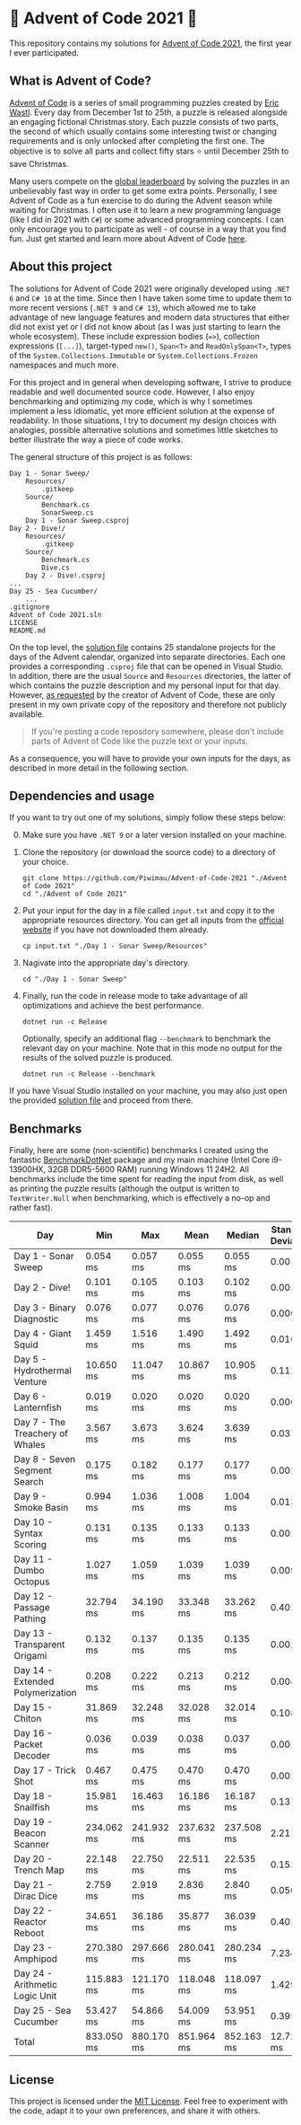 # 🎄 Advent of Code 2021 🎄

This repository contains my solutions for [Advent of Code 2021](https://adventofcode.com/2021),
the first year I ever participated.

## What is Advent of Code?

[Advent of Code](https://adventofcode.com/) is a series of small programming puzzles created by
[Eric Wastl](http://was.tl/). Every day from December 1st to 25th, a puzzle is released alongside an
engaging fictional Christmas story. Each puzzle consists of two parts, the second of which usually
contains some interesting twist or changing requirements and is only unlocked after completing the
first one. The objective is to solve all parts and collect fifty stars ⭐ until December 25th to save
Christmas.

Many users compete on the [global leaderboard](https://adventofcode.com/2021/leaderboard) by solving
the puzzles in an unbelievably fast way in order to get some extra points. Personally, I see Advent
of Code as a fun exercise to do during the Advent season while waiting for Christmas. I often use it
to learn a new programming language (like I did in 2021 with `C#`) or some advanced programming
concepts. I can only encourage you to participate as well - of course in a way that you find fun.
Just get started and learn more about Advent of Code [here](https://adventofcode.com/2021/about).

## About this project

The solutions for Advent of Code 2021 were originally developed using `.NET 6` and `C# 10` at the
time. Since then I have taken some time to update them to more recent versions (`.NET 9` and
`C# 13`), which allowed me to take advantage of new language features and modern data structures
that either did not exist yet or I did not know about (as I was just starting to learn the whole
ecosystem). These include expression bodies (`=>`), collection expressions (`[...]`), target-typed
`new()`, `Span<T>` and `ReadOnlySpan<T>`, types of the `System.Collections.Immutable` or
`System.Collections.Frozen` namespaces and much more.

For this project and in general when developing software, I strive to produce readable and well
documented source code. However, I also enjoy benchmarking and optimizing my code, which is why I
sometimes implement a less idiomatic, yet more efficient solution at the expense of readability.
In those situations, I try to document my design choices with analogies, possible alternative
solutions and sometimes little sketches to better illustrate the way a piece of code works.

The general structure of this project is as follows:

```plaintext
Day 1 - Sonar Sweep/
    Resources/
        .gitkeep
    Source/
        Benchmark.cs
        SonarSweep.cs
    Day 1 - Sonar Sweep.csproj
Day 2 - Dive!/
    Resources/
        .gitkeep
    Source/
        Benchmark.cs
        Dive.cs
    Day 2 - Dive!.csproj
...
Day 25 - Sea Cucumber/
    ...
.gitignore
Advent of Code 2021.sln
LICENSE
README.md
```

On the top level, the [solution file](<Advent of Code 2021.sln>) contains 25 standalone projects
for the days of the Advent calendar, organized into separate directories. Each one provides a
corresponding `.csproj` file that can be opened in Visual Studio. In addition, there are the usual
`Source` and `Resources` directories, the latter of which contains the puzzle description and my
personal input for that day. However, [as requested](https://adventofcode.com/2021/about) by the
creator of Advent of Code, these are only present in my own private copy of the repository and
therefore not publicly available.

> If you're posting a code repository somewhere, please don't include parts of Advent of Code like
  the puzzle text or your inputs.

As a consequence, you will have to provide your own inputs for the days, as described in more detail
in the following section.

## Dependencies and usage

If you want to try out one of my solutions, simply follow these steps below:

0. Make sure you have `.NET 9` or a later version installed on your machine.

1. Clone the repository (or download the source code) to a directory of your choice.

   ```shell
   git clone https://github.com/Piwimau/Advent-of-Code-2021 "./Advent of Code 2021"
   cd "./Advent of Code 2021"
   ```

2. Put your input for the day in a file called `input.txt` and copy it to the appropriate resources
   directory. You can get all inputs from the [official website](https://adventofcode.com/2021) if
   you have not downloaded them already.

   ```shell
   cp input.txt "./Day 1 - Sonar Sweep/Resources"
   ```

3. Nagivate into the appropriate day's directory.

   ```shell
   cd "./Day 1 - Sonar Sweep"
   ```

4. Finally, run the code in release mode to take advantage of all optimizations and achieve the best
   performance.

   ```shell
   dotnet run -c Release
   ```

   Optionally, specify an additional flag `--benchmark` to benchmark the relevant day on your
   machine. Note that in this mode no output for the results of the solved puzzle is produced.

   ```shell
   dotnet run -c Release --benchmark
   ```

If you have Visual Studio installed on your machine, you may also just open the provided
[solution file](<Advent of Code 2021.sln>) and proceed from there.

## Benchmarks

Finally, here are some (non-scientific) benchmarks I created using the fantastic
[BenchmarkDotNet](https://github.com/dotnet/BenchmarkDotNet) package and my main machine (Intel Core
i9-13900HX, 32GB DDR5-5600 RAM) running Windows 11 24H2. All benchmarks include the time spent for
reading the input from disk, as well as printing the puzzle results (although the output is written
to `TextWriter.Null` when benchmarking, which is effectively a no-op and rather fast).

| Day                              | Min        | Max        | Mean       | Median     | Standard Deviation |
|----------------------------------|------------|------------|------------|------------|--------------------|
| Day 1 - Sonar Sweep              |   0.054 ms |   0.057 ms |   0.055 ms |   0.055 ms |           0.001 ms |
| Day 2 - Dive!                    |   0.101 ms |   0.105 ms |   0.103 ms |   0.102 ms |           0.001 ms |
| Day 3 - Binary Diagnostic        |   0.076 ms |   0.077 ms |   0.076 ms |   0.076 ms |           0.000 ms |
| Day 4 - Giant Squid              |   1.459 ms |   1.516 ms |   1.490 ms |   1.492 ms |           0.016 ms |
| Day 5 - Hydrothermal Venture     |  10.650 ms |  11.047 ms |  10.867 ms |  10.905 ms |           0.112 ms |
| Day 6 - Lanternfish              |   0.019 ms |   0.020 ms |   0.020 ms |   0.020 ms |           0.000 ms |
| Day 7 - The Treachery of Whales  |   3.567 ms |   3.673 ms |   3.624 ms |   3.639 ms |           0.037 ms |
| Day 8 - Seven Segment Search     |   0.175 ms |   0.182 ms |   0.177 ms |   0.177 ms |           0.002 ms |
| Day 9 - Smoke Basin              |   0.994 ms |   1.036 ms |   1.008 ms |   1.004 ms |           0.013 ms |
| Day 10 - Syntax Scoring          |   0.131 ms |   0.135 ms |   0.133 ms |   0.133 ms |           0.001 ms |
| Day 11 - Dumbo Octopus           |   1.027 ms |   1.059 ms |   1.039 ms |   1.039 ms |           0.009 ms |
| Day 12 - Passage Pathing         |  32.794 ms |  34.190 ms |  33.348 ms |  33.262 ms |           0.402 ms |
| Day 13 - Transparent Origami     |   0.132 ms |   0.137 ms |   0.135 ms |   0.135 ms |           0.002 ms |
| Day 14 - Extended Polymerization |   0.208 ms |   0.222 ms |   0.213 ms |   0.212 ms |           0.004 ms |
| Day 15 - Chiton                  |  31.869 ms |  32.248 ms |  32.028 ms |  32.014 ms |           0.108 ms |
| Day 16 - Packet Decoder          |   0.036 ms |   0.039 ms |   0.038 ms |   0.037 ms |           0.001 ms |
| Day 17 - Trick Shot              |   0.467 ms |   0.475 ms |   0.470 ms |   0.470 ms |           0.002 ms |
| Day 18 - Snailfish               |  15.981 ms |  16.463 ms |  16.186 ms |  16.187 ms |           0.137 ms |
| Day 19 - Beacon Scanner          | 234.062 ms | 241.932 ms | 237.632 ms | 237.508 ms |           2.211 ms |
| Day 20 - Trench Map              |  22.148 ms |  22.750 ms |  22.511 ms |  22.535 ms |           0.152 ms |
| Day 21 - Dirac Dice              |   2.759 ms |   2.919 ms |   2.836 ms |   2.840 ms |           0.050 ms |
| Day 22 - Reactor Reboot          |  34.651 ms |  36.186 ms |  35.877 ms |  36.039 ms |           0.401 ms |
| Day 23 - Amphipod                | 270.380 ms | 297.666 ms | 280.041 ms | 280.234 ms |           7.234 ms |
| Day 24 - Arithmetic Logic Unit   | 115.883 ms | 121.170 ms | 118.048 ms | 118.097 ms |           1.429 ms |
| Day 25 - Sea Cucumber            |  53.427 ms |  54.866 ms |  54.009 ms |  53.951 ms |           0.395 ms |
| Total                            | 833.050 ms | 880.170 ms | 851.964 ms | 852.163 ms |          12.720 ms |

## License

This project is licensed under the [MIT License](LICENSE). Feel free to experiment with the code,
adapt it to your own preferences, and share it with others.